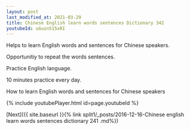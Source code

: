 ```yaml
---
layout: post
last_modified_at: 2021-03-29
title: Chinese English learn words sentences Dictionary 342 
youtubeId: uGusn515xRI
---
```

 
 
Helps to learn English words and sentences for Chinese speakers.

Opportunitiy to repeat the words sentences. 

Practice English language. 
 
10 minutes practice every day. 
 
How to learn English words and sentences for Chinese speakers 
 
{% include youtubePlayer.html id=page.youtubeId %}
 
 
[Next]({{ site.baseurl }}{% link  split1/_posts/2016-12-16-Chinese english learn words sentences dictionary 241 .md%})
 
